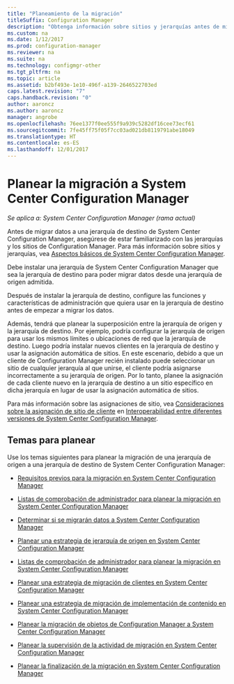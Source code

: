 ```yaml
---
title: "Planeamiento de la migración"
titleSuffix: Configuration Manager
description: "Obtenga información sobre sitios y jerarquías antes de migrar datos a una jerarquía de destino de System Center Configuration Manager."
ms.custom: na
ms.date: 1/12/2017
ms.prod: configuration-manager
ms.reviewer: na
ms.suite: na
ms.technology: configmgr-other
ms.tgt_pltfrm: na
ms.topic: article
ms.assetid: b2bf493e-1e10-496f-a139-2646522703ed
caps.latest.revision: "7"
caps.handback.revision: "0"
author: aaroncz
ms.author: aaroncz
manager: angrobe
ms.openlocfilehash: 76ee1377f0ee555f9a939c5282df16cee73ecf61
ms.sourcegitcommit: 7fe45ff75f05f7cc03ad021db8119791abe18049
ms.translationtype: HT
ms.contentlocale: es-ES
ms.lasthandoff: 12/01/2017
---
```

# <a name="plan-for-migration-to-system-center-configuration-manager"></a>Planear la migración a System Center Configuration Manager

*Se aplica a: System Center Configuration Manager (rama actual)*

Antes de migrar datos a una jerarquía de destino de System Center Configuration Manager, asegúrese de estar familiarizado con las jerarquías y los sitios de Configuration Manager. Para más información sobre sitios y jerarquías, vea [Aspectos básicos de System Center Configuration Manager](../../core/understand/fundamentals.md).  

 Debe instalar una jerarquía de System Center Configuration Manager que sea la jerarquía de destino para poder migrar datos desde una jerarquía de origen admitida.  

 Después de instalar la jerarquía de destino, configure las funciones y características de administración que quiera usar en la jerarquía de destino antes de empezar a migrar los datos.  

 Además, tendrá que planear la superposición entre la jerarquía de origen y la jerarquía de destino. Por ejemplo, podría configurar la jerarquía de origen para usar los mismos límites o ubicaciones de red que la jerarquía de destino. Luego podría instalar nuevos clientes en la jerarquía de destino y usar la asignación automática de sitios. En este escenario, debido a que un cliente de Configuration Manager recién instalado puede seleccionar un sitio de cualquier jerarquía al que unirse, el cliente podría asignarse incorrectamente a su jerarquía de origen. Por lo tanto, planee la asignación de cada cliente nuevo en la jerarquía de destino a un sitio específico en dicha jerarquía en lugar de usar la asignación automática de sitios.  

 Para más información sobre las asignaciones de sitio, vea [Consideraciones sobre la asignación de sitio de cliente](../../core/plan-design/hierarchy/interoperability-between-different-versions.md#BKMK_SupConfigSiteAssignment) en [Interoperabilidad entre diferentes versiones de System Center Configuration Manager](../../core/plan-design/hierarchy/interoperability-between-different-versions.md).  

## <a name="plan-topics"></a>Temas para planear  
 Use los temas siguientes para planear la migración de una jerarquía de origen a una jerarquía de destino de System Center Configuration Manager:

-   [Requisitos previos para la migración en System Center Configuration Manager](../../core/migration/prerequisites-for-migration.md)  

-   [Listas de comprobación de administrador para planear la migración en System Center Configuration Manager](../../core/migration/administrator-checklists-for-migration-planning.md)  

-   [Determinar si se migrarán datos a System Center Configuration Manager](../../core/migration/determine-whether-to-migrate-data.md)  

-   [Planear una estrategia de jerarquía de origen en System Center Configuration Manager](../../core/migration/planning-a-source-hierarchy-strategy.md)  

-   [Listas de comprobación de administrador para planear la migración en System Center Configuration Manager](../../core/migration/administrator-checklists-for-migration-planning.md)  

-   [Planear una estrategia de migración de clientes en System Center Configuration Manager](../../core/migration/planning-a-client-migration-strategy.md)  

-   [Planear una estrategia de migración de implementación de contenido en System Center Configuration Manager](../../core/migration/planning-a-content-deployment-migration-strategy.md)  

-   [Planear la migración de objetos de Configuration Manager a System Center Configuration Manager](../../core/migration/planning-for-the-migration-of-objects.md)  

-   [Planear la supervisión de la actividad de migración en System Center Configuration Manager](../../core/migration/planning-to-monitor-migration-activity.md)  

-   [Planear la finalización de la migración en System Center Configuration Manager](../../core/migration/planning-to-complete-migration.md)  
